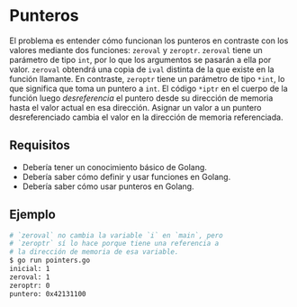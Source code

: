 # Punteros

El problema es entender cómo funcionan los punteros en contraste con los valores mediante dos funciones: `zeroval` y `zeroptr`. `zeroval` tiene un parámetro de tipo `int`, por lo que los argumentos se pasarán a ella por valor. `zeroval` obtendrá una copia de `ival` distinta de la que existe en la función llamante. En contraste, `zeroptr` tiene un parámetro de tipo `*int`, lo que significa que toma un puntero a `int`. El código `*iptr` en el cuerpo de la función luego _desreferencia_ el puntero desde su dirección de memoria hasta el valor actual en esa dirección. Asignar un valor a un puntero desreferenciado cambia el valor en la dirección de memoria referenciada.

## Requisitos

- Debería tener un conocimiento básico de Golang.
- Debería saber cómo definir y usar funciones en Golang.
- Debería saber cómo usar punteros en Golang.

## Ejemplo

```sh
# `zeroval` no cambia la variable `i` en `main`, pero
# `zeroptr` sí lo hace porque tiene una referencia a
# la dirección de memoria de esa variable.
$ go run pointers.go
inicial: 1
zeroval: 1
zeroptr: 0
puntero: 0x42131100
```

